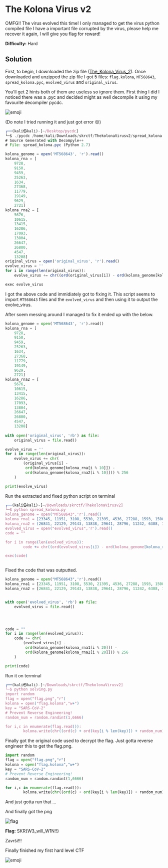 # The Kolona Virus v2

OMFG!! The virus evolved this time! I only managed to get the virus python compiled file
I have a important file corrupted by the virus, please help me recover it again, I will give you flag for reward!

**Difficulty:** Hard

## Solution

First, to begin, I downloaded the zip file ([The_Kolona_Virus_2](The_Kolona_Virus_2.zip)). Once downloaded and unzipped the zip file I got 5 files: `flag.kolona`, `MT568643`, `spread_kolona.pyc`, `evolved_virus` and `original_virus`.

You'll get 2 hints both of them are useless so ignore them. First thing I did I noticed there was a .pyc and decided might as well decompile it using my favourite decompiler pycdc. 

![emoji](image.png)

(Do note I tried running it and just got error 😔)

```js                                                                          
┌──(kali㉿kali)-[~/Desktop/pycdc]
└─$ ./pycdc /home/kali/Downloads/skrctf/ThekolonaVirusv2/spread_kolona.pyc
# Source Generated with Decompyle++
# File: spread_kolona.pyc (Python 2.7)

kolona_genome = open('MT568643', 'r').read()
kolona_rna = [
    9728,
    9150,
    9459,
    25263,
    1634,
    27368,
    11779,
    19149,
    9629,
    2721]
kolona_rna2 = [
    5676,
    10615,
    13415,
    16286,
    17093,
    13804,
    26647,
    26800,
    4547,
    13208]
original_virus = open('original_virus', 'r').read()
evolve_virus = ''
for i in range(len(original_virus)):
    evolve_virus += chr((ord(original_virus[i]) - ord(kolona_genome[kolona_rna[i % 10]]) - ord(kolona_genome[kolona_rna2[i % 10]])) % 256)

exec evolve_virus
```

I got the above code and immidiately got to fixing it. This script seems to import `MT568643` files and the `evolved_virus` and then using it to output the evolve_virus.

After soem messing around I managed to fix it ended up with the below.

```python
kolona_genome = open('MT568643', 'r').read()
kolona_rna = [
    9728,
    9150,
    9459,
    25263,
    1634,
    27368,
    11779,
    19149,
    9629,
    2721]
kolona_rna2 = [
    5676,
    10615,
    13415,
    16286,
    17093,
    13804,
    26647,
    26800,
    4547,
    13208]
    
with open('original_virus', 'rb') as file:
    original_virus = file.read()

evolve_virus = ''
for i in range(len(original_virus)):
    evolve_virus += chr(
        (original_virus[i] - 
         ord(kolona_genome[kolona_rna[i % 10]]) - 
         ord(kolona_genome[kolona_rna2[i % 10]])) % 256
    )

print(evolve_virus)
```

Run the extracted and fixed python script on terminal

```js
┌──(kali㉿kali)-[~/Downloads/skrctf/ThekolonaVirusv2]
└─$ python spread_kolona.py
kolona_genome = open("MT568643",'r').read()
kolona_rna1 = [23345, 11951, 3108, 5530, 21395, 4536, 27288, 1593, 15001, 3441, 21401, 16319, 3268, 24970, 25483, 26318, 3451, 19165, 23997, 9356]
kolona_rna2 = [26841, 22129, 29143, 13838, 29641, 28796, 11242, 6388, 11659, 19381, 11479, 15576, 25715, 13948, 8014, 6941, 23751, 11716, 22374, 21328]
evolved_virus = open("evolved_virus",'r').read()
code = ""

for i in range(len(evolved_virus)):
        code += chr((ord(evolved_virus[i]) - ord(kolona_genome[kolona_rna1[i % 20]]) - ord(kolona_genome[kolona_rna2[i % 20]])) % 256)

exec(code)
             
```

Fixed the code that was outputted.

```py
kolona_genome = open("MT568643",'r').read()
kolona_rna1 = [23345, 11951, 3108, 5530, 21395, 4536, 27288, 1593, 15001, 3441, 21401, 16319, 3268, 24970, 25483, 26318, 3451, 19165, 23997, 9356]
kolona_rna2 = [26841, 22129, 29143, 13838, 29641, 28796, 11242, 6388, 11659, 19381, 11479, 15576, 25715, 13948, 8014, 6941, 23751, 11716, 22374, 21328]


with open('evolved_virus', 'rb') as file:
    evolved_virus = file.read()




code = ""
for i in range(len(evolved_virus)):
    code += chr(
        (evolved_virus[i] - 
         ord(kolona_genome[kolona_rna1[i % 20]]) - 
         ord(kolona_genome[kolona_rna2[i % 20]])) % 256
    )

print(code)

```

Run it on terminal

```js
┌──(kali㉿kali)-[~/Downloads/skrctf/ThekolonaVirusv2]
└─$ python solving.py 
import random
flag = open("flag.png","r")
kolona = open("flag.kolona","w+")
key = "SARS-CoV-2"
# Prevent Reverse Engineering!
random_num = random.randint(1,6666)

for i,c in enumerate(flag.read()):
        kolona.write(chr((ord(c) + ord(key[i % len(key)]) + random_num) % 256))
```

Finally got the original code used to decrypt the flag. Just gotta reverse engineer this to get the flag.png.

```py
import random
flag = open("flag.png","r")
kolona = open("flag.kolona","w+")
key = "SARS-CoV-2"
# Prevent Reverse Engineering!
random_num = random.randint(1,6666)

for i,c in enumerate(flag.read()):
        kolona.write(chr((ord(c) + ord(key[i % len(key)]) + random_num) % 256))
```

And just gotta run that ...

And finally got the png

![flag](decrypted_flag.png)




**Flag:** SKR{W3_will_W1N!!}

Završi!!!

Finally finished my first hard level CTF 

![emoji](image-1.png)
